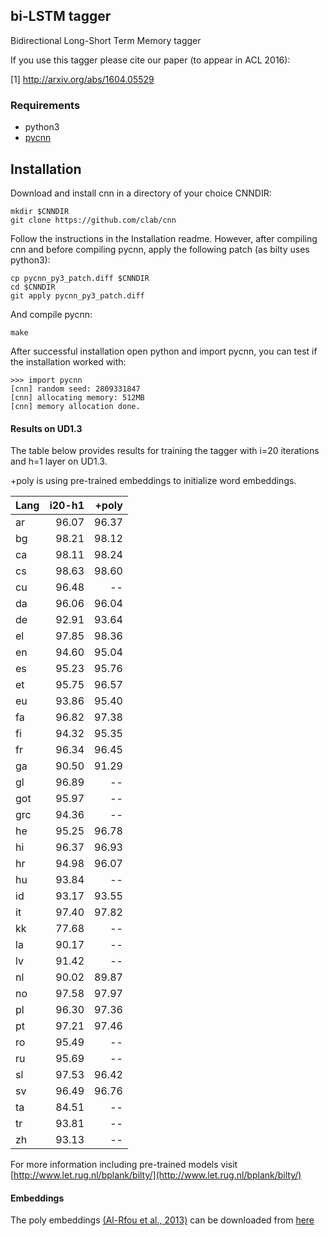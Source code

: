 ## bi-LSTM tagger

Bidirectional Long-Short Term Memory tagger 

If you use this tagger please cite our paper (to appear in ACL 2016):

[1] http://arxiv.org/abs/1604.05529

### Requirements

* python3 
* [pycnn](https://github.com/clab/cnn)

## Installation

Download and install cnn in a directory of your choice CNNDIR: 

```
mkdir $CNNDIR
git clone https://github.com/clab/cnn
```

Follow the instructions in the Installation readme. However, after
compiling cnn and before compiling pycnn, apply the following patch
(as bilty uses python3): 

``` 
cp pycnn_py3_patch.diff $CNNDIR
cd $CNNDIR
git apply pycnn_py3_patch.diff
```

And compile pycnn:

`make`

After successful installation open python and import pycnn, you can
test if the installation worked with:

```
>>> import pycnn
[cnn] random seed: 2809331847
[cnn] allocating memory: 512MB
[cnn] memory allocation done.

```

#### Results on UD1.3

The table below provides results for training the
tagger with i=20 iterations and h=1 layer on UD1.3.

+poly is using pre-trained embeddings to initialize
word embeddings. 

| Lang | i20-h1  | +poly |
| ---| -----:| -----:|
| ar | 96.07 | 96.37 |
| bg | 98.21 | 98.12 |
| ca | 98.11 | 98.24 |
| cs | 98.63 | 98.60 |
| cu | 96.48 | -- |
| da | 96.06 | 96.04 |
| de | 92.91 | 93.64 |
| el | 97.85 | 98.36 |
| en | 94.60 | 95.04 |
| es | 95.23 | 95.76 |
| et | 95.75 | 96.57 |
| eu | 93.86 | 95.40 |
| fa | 96.82 | 97.38 |
| fi | 94.32 | 95.35 |
| fr | 96.34 | 96.45 |
| ga | 90.50 | 91.29 |
| gl | 96.89 | -- |
| got | 95.97 | -- |
| grc | 94.36 | -- |
| he | 95.25 | 96.78 |
| hi | 96.37 | 96.93 |
| hr | 94.98 | 96.07 |
| hu | 93.84 | -- |
| id | 93.17 | 93.55 |
| it | 97.40 | 97.82 |
| kk | 77.68 | -- |
| la | 90.17 | -- |
| lv | 91.42 | -- |
| nl | 90.02 | 89.87 |
| no | 97.58 | 97.97 |
| pl | 96.30 | 97.36 |
| pt | 97.21 | 97.46 |
| ro | 95.49 | -- |
| ru | 95.69 | -- |
| sl | 97.53 | 96.42 |
| sv | 96.49 | 96.76 |
| ta | 84.51 | -- |
| tr | 93.81 | -- |
| zh | 93.13 | -- |

For more information including pre-trained models
visit [http://www.let.rug.nl/bplank/bilty/](http://www.let.rug.nl/bplank/bilty/)

#### Embeddings

The poly embeddings [(Al-Rfou et al.,
2013)](https://sites.google.com/site/rmyeid/projects/polyglot) can be
downloaded from [here](http://www.let.rug.nl/bplank/bilty/embeds.tar.gz)


